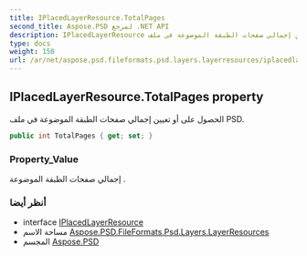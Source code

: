 ```yaml
---
title: IPlacedLayerResource.TotalPages
second_title: Aspose.PSD لمرجع .NET API
description: IPlacedLayerResource ملكية. الحصول على أو تعيين إجمالي صفحات الطبقة الموضوعة في ملف PSD.
type: docs
weight: 150
url: /ar/net/aspose.psd.fileformats.psd.layers.layerresources/iplacedlayerresource/totalpages/
---
```

## IPlacedLayerResource.TotalPages property

الحصول على أو تعيين إجمالي صفحات الطبقة الموضوعة في ملف PSD.

```csharp
public int TotalPages { get; set; }
```

### Property_Value

إجمالي صفحات الطبقة الموضوعة .

### أنظر أيضا

* interface [IPlacedLayerResource](../)
* مساحة الاسم [Aspose.PSD.FileFormats.Psd.Layers.LayerResources](../../iplacedlayerresource/)
* المجسم [Aspose.PSD](../../../)


